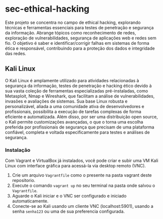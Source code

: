 # sec-ethical-hacking

Este projeto se concentra no campo de ethical hacking, explorando técnicas e ferramentas essenciais para testes de penetração e segurança da informação. Abrange tópicos como reconhecimento de redes, exploração de vulnerabilidades, segurança de aplicações web e redes sem fio. O objetivo é saber e identificar/corrigir falhas em sistemas de forma ética e responsável, contribuindo para a proteção dos dados e integridade das redes. 

## Kali Linux

O Kali Linux é amplamente utilizado para atividades relacionadas à segurança da informação, testes de penetração e hacking ético devido à sua vasta coleção de ferramentas especializadas pré-instaladas, como Metasploit, Nmap e Wireshark, que facilitam a análise de vulnerabilidades, invasões e avaliações de sistemas. Sua base Linux robusta e personalizável, aliada a uma comunidade ativa de desenvolvedores e profissionais, possibilita a execução de tarefas complexas de forma eficiente e automatizada. Além disso, por ser uma distribuição open source, o Kali permite customizações avançadas, o que o torna uma escolha preferida por profissionais de segurança que precisam de uma plataforma confiável, completa e voltada especificamente para testes e análises de segurança.

### Instalação

Com Vagrant e VirtualBox já instalados, você pode criar e subir uma VM Kali Linux com interface gráfica para acessá-la via desktop remoto (VNC). 

1. Crie um arquivo `Vagrantfile` como o presente na pasta vagrant deste repositorio.
2. Execute o comando `vagrant up` no seu terminal na pasta onde salvou o `Vagrantfile`.
3. Aguarde o Kali iniciar e o VNC ser configurado e iniciado automaticamente.
4. Conecte-se ao Kali usando um cliente VNC (localhost:5901), usando a senha `senha123` ou uma de sua preferencia configurada.

